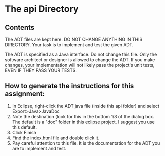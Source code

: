 # The api Directory

## Contents
The ADT files are kept here. DO NOT CHANGE ANYTHING IN THIS DIRECTORY. Your task is to implement
and test the given ADT.

The ADT is specified as a Java interface. Do not change this file. Only the software architect or designer is allowed to change the ADT. If you make changes, your implementation will not likely pass the project's unit tests, EVEN IF THEY PASS YOUR TESTS.

## How to generate the instructions for this assignment:
1. In Eclipse, right-click the ADT java file (inside this api folder) and select Export>Java>JavaDoc
2. Note the destination (look for this in the bottom 1/3 of the dialog box. The default is a "doc" folder in this eclipse project. I suggest you use this default.
3. Click Finish
4. Find the index.html file and double click it.
5. Pay careful attention to this file. It is the documentation for the ADT you are to implement and
test.
